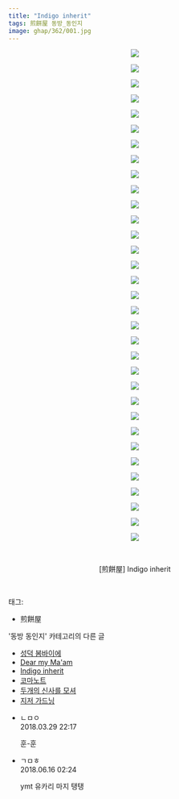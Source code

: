 ```yaml
---
title: "Indigo inherit"
tags: 煎餅屋 동방_동인지
image: ghap/362/001.jpg
---
```

<div class="article">
<p style="text-align: center; clear: none; float: none;"><img src="{{ site.nasurl }}/ghap/362/001.jpg"/></p>
<p style="text-align: center; clear: none; float: none;"><img src="{{ site.nasurl }}/ghap/362/002.jpg"/></p>
<p style="text-align: center; clear: none; float: none;"><img src="{{ site.nasurl }}/ghap/362/003.jpg"/></p>
<p style="text-align: center; clear: none; float: none;"><img src="{{ site.nasurl }}/ghap/362/004.jpg"/></p>
<p style="text-align: center; clear: none; float: none;"><img src="{{ site.nasurl }}/ghap/362/005.jpg"/></p>
<p style="text-align: center; clear: none; float: none;"><img src="{{ site.nasurl }}/ghap/362/006.jpg"/></p>
<p style="text-align: center; clear: none; float: none;"><img src="{{ site.nasurl }}/ghap/362/007.jpg"/></p>
<p style="text-align: center; clear: none; float: none;"><img src="{{ site.nasurl }}/ghap/362/008.jpg"/></p>
<p style="text-align: center; clear: none; float: none;"><img src="{{ site.nasurl }}/ghap/362/009.jpg"/></p>
<p style="text-align: center; clear: none; float: none;"><img src="{{ site.nasurl }}/ghap/362/010.jpg"/></p>
<p style="text-align: center; clear: none; float: none;"><img src="{{ site.nasurl }}/ghap/362/011.jpg"/></p>
<p style="text-align: center; clear: none; float: none;"><img src="{{ site.nasurl }}/ghap/362/012.jpg"/></p>
<p style="text-align: center; clear: none; float: none;"><img src="{{ site.nasurl }}/ghap/362/013.jpg"/></p>
<p style="text-align: center; clear: none; float: none;"><img src="{{ site.nasurl }}/ghap/362/014.jpg"/></p>
<p style="text-align: center; clear: none; float: none;"><img src="{{ site.nasurl }}/ghap/362/015.jpg"/></p>
<p style="text-align: center; clear: none; float: none;"><img src="{{ site.nasurl }}/ghap/362/016.jpg"/></p>
<p style="text-align: center; clear: none; float: none;"><img src="{{ site.nasurl }}/ghap/362/017.jpg"/></p>
<p style="text-align: center; clear: none; float: none;"><img src="{{ site.nasurl }}/ghap/362/018.jpg"/></p>
<p style="text-align: center; clear: none; float: none;"><img src="{{ site.nasurl }}/ghap/362/019.jpg"/></p>
<p style="text-align: center; clear: none; float: none;"><img src="{{ site.nasurl }}/ghap/362/020.jpg"/></p>
<p style="text-align: center; clear: none; float: none;"><img src="{{ site.nasurl }}/ghap/362/021.jpg"/></p>
<p style="text-align: center; clear: none; float: none;"><img src="{{ site.nasurl }}/ghap/362/022.jpg"/></p>
<p style="text-align: center; clear: none; float: none;"><img src="{{ site.nasurl }}/ghap/362/023.jpg"/></p>
<p style="text-align: center; clear: none; float: none;"><img src="{{ site.nasurl }}/ghap/362/024.jpg"/></p>
<p style="text-align: center; clear: none; float: none;"><img src="{{ site.nasurl }}/ghap/362/025.jpg"/></p>
<p style="text-align: center; clear: none; float: none;"><img src="{{ site.nasurl }}/ghap/362/026.jpg"/></p>
<p style="text-align: center; clear: none; float: none;"><img src="{{ site.nasurl }}/ghap/362/027.jpg"/></p>
<p style="text-align: center; clear: none; float: none;"><img src="{{ site.nasurl }}/ghap/362/028.jpg"/></p>
<p style="text-align: center; clear: none; float: none;"><img src="{{ site.nasurl }}/ghap/362/029.jpg"/></p>
<p style="text-align: center; clear: none; float: none;"><img src="{{ site.nasurl }}/ghap/362/030.jpg"/></p>
<p style="text-align: center; clear: none; float: none;"><img src="{{ site.nasurl }}/ghap/362/031.jpg"/></p>
<p style="text-align: center; clear: none; float: none;"><img src="{{ site.nasurl }}/ghap/362/032.jpg"/></p>
<p style="text-align: center; clear: none; float: none;"><img src="{{ site.nasurl }}/ghap/362/033.jpg"/></p>
<p style="text-align: center; clear: none; float: none;"><br/></p>
<p style="text-align: center; clear: none; float: none;">[煎餅屋] Indigo inherit</p>
<p><br/></p>
</div><div class="tagTrail">
<p>태그: </p>
<ul>
<li>煎餅屋</li>
</ul>
</div><div class="another">
<p>'동방 동인지' 카테고리의 다른 글</p>
<ul>
<li><a href="/2016-06-20-ghap_364">성덕 봄바이에</a></li>
<li><a href="/2016-06-20-ghap_363">Dear my Ma'am</a></li>
<li><a href="/2016-06-20-ghap_362">Indigo inherit</a></li>
<li><a href="/2016-06-20-ghap_361">코마노트</a></li>
<li><a href="/2016-06-20-ghap_360">두개의 신사를 모셔</a></li>
<li><a href="/2016-06-20-ghap_359">지저 가드닝</a></li>
</ul>
</div><div class="cb_module cb_fluid">
<div class="cb_wrt cb_profile">
<div class="comment">
<ul>
<li class="cb_thumb_off" id="comment15229895">
<div class="cb_comment_area">
<div class="cb_info_area">
<div class="cb_section">
<span class="cb_nick_name">ㄴㅁㅇ</span>
</div>
<div class="cb_section">
<span class="cb_date">2018.03.29 22:17 </span>
</div>
</div>
<div class="cb_dsc_comment">
<p class="cb_dsc">
											훈-훈
										</p>
</div>
</div></li>
<li class="cb_thumb_off" id="comment15271347">
<div class="cb_comment_area">
<div class="cb_info_area">
<div class="cb_section">
<span class="cb_nick_name">ㄱㅁㅎ</span>
</div>
<div class="cb_section">
<span class="cb_date">2018.06.16 02:24 </span>
</div>
</div>
<div class="cb_dsc_comment">
<p class="cb_dsc">
											ymt 유카리 마지 탱탱
										</p>
</div>
</div></li>
</ul>
</div>
</div><!-- commentList close -->
</div>